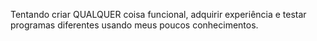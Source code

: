 Tentando criar QUALQUER coisa funcional, adquirir experiência e testar programas diferentes usando meus poucos conhecimentos.
